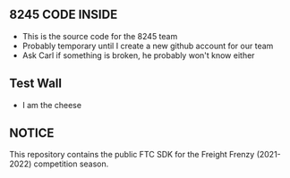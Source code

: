 ## 8245 CODE INSIDE

* This is the source code for the 8245 team
* Probably temporary until I create a new github account for our team
* Ask Carl if something is broken, he probably won't know either

## Test Wall
* I am the cheese

## NOTICE

This repository contains the public FTC SDK for the Freight Frenzy (2021-2022) competition season.
